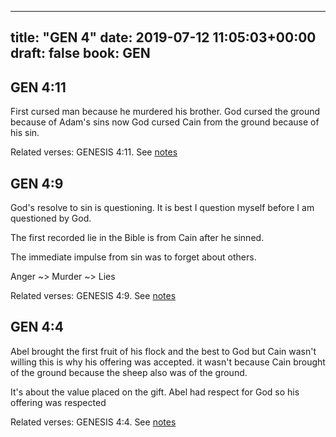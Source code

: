 
---
title: "GEN 4"
date: 2019-07-12 11:05:03+00:00
draft: false
book: GEN
---

## GEN 4:11

First cursed man because he murdered his brother.   God cursed the ground because of Adam's sins now God cursed Cain from the ground because of his sin.

Related verses: GENESIS 4:11. See [notes](https://my.bible.com/notes/3206742566847111876)


## GEN 4:9

God's resolve to sin is questioning. It is best I question myself before I am questioned by God.

The first recorded lie in the Bible is from Cain after he sinned. 

The immediate impulse from sin was to forget about others.

Anger ~> Murder ~> Lies

Related verses: GENESIS 4:9. See [notes](https://my.bible.com/notes/3206734709472879216)


## GEN 4:4

Abel brought the first fruit of his flock and the best to God but Cain wasn't willing this is why his offering was accepted. it wasn't because Cain brought of the ground because the sheep also was of the ground.

It's about the value placed on the gift. Abel had respect for God so his offering was respected

Related verses: GENESIS 4:4. See [notes](https://my.bible.com/notes/3206732111982354990)

